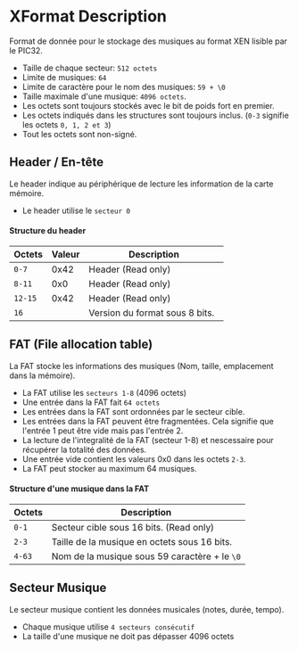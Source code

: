 # XFormat Description
Format de donnée pour le stockage des musiques au format XEN lisible par le PIC32.

* Taille de chaque secteur: `512 octets`
* Limite de musiques: `64`
* Limite de caractère pour le nom des musiques: `59 + \0`
* Taille maximale d'une musique: `4096 octets`.
* Les octets sont toujours stockés avec le bit de poids fort en premier.
* Les octets indiqués dans les structures sont toujours inclus. (`0-3` signifie les octets `0, 1, 2 et 3`)
* Tout les octets sont non-signé.

## Header / En-tête
Le header indique au périphérique de lecture les information de la carte mémoire.

* Le header utilise le `secteur 0`

#### Structure du header
| Octets    | Valeur | Description                                      |
| --------- | ------ | ------------------------------------------------ |
| `0-7`     | 0x42   | Header (Read only)                               |
| `8-11`    | 0x0    | Header (Read only)                               |
| `12-15`   | 0x42   | Header (Read only)                               |
| `16`      |        | Version du format sous 8 bits.                   |

## FAT (File allocation table)
La FAT stocke les informations des musiques (Nom, taille, emplacement dans la mémoire).

* La FAT utilise les `secteurs 1-8` (4096 octets)
* Une entrée dans la FAT fait `64 octets`
* Les entrées dans la FAT sont ordonnées par le secteur cible.
* Les entrées dans la FAT peuvent être fragmentées. Cela signifie que l'entrée 1 peut être vide mais pas l'entrée 2.
* La lecture de l'integralité de la FAT (secteur 1-8) et nescessaire pour récupérer la totalité des données.
* Une entrée vide contient les valeurs 0x0 dans les octets `2-3`.
* La FAT peut stocker au maximum 64 musiques.

#### Structure d'une musique dans la FAT
| Octets    | Description                                      |
| --------- | ------------------------------------------------ |
| `0-1`     | Secteur cible sous 16 bits. (Read only)          |
| `2-3`     | Taille de la musique en octets sous 16 bits.     |
| `4-63`    | Nom de la musique sous 59 caractère + le `\0`    |

## Secteur Musique
Le secteur musique contient les données musicales (notes, durée, tempo).

* Chaque musique utilise `4 secteurs consécutif`
* La taille d'une musique ne doit pas dépasser 4096 octets
